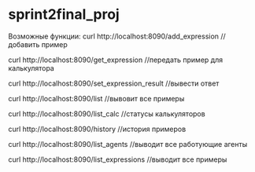 # sprint2final_proj



Возможные функции:
curl http://localhost:8090/add_expression  //добавить пример

curl http://localhost:8090/get_expression  //передать пример для калькулятора

curl http://localhost:8090/set_expression_result  //вывести ответ

curl http://localhost:8090/list  //вывовит все примеры

curl http://localhost:8090/list_calc  //статусы калькуляторов

curl http://localhost:8090/history  //история примеров

curl http://localhost:8090/list_agents //выводит все работующие агенты

curl http://localhost:8090/list_expressions //выводит все примеры
